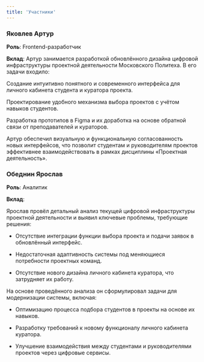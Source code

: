 ```yaml
---
title: 'Участники'
---
```


### Яковлев Артур

**Роль**: Frontend-разработчик

**Вклад**: Артур занимается разработкой обновлённого дизайна цифровой инфраструктуры проектной деятельности Московского Политеха. В его задачи входило:

Создание интуитивно понятного и современного интерфейса для личного кабинета студента и куратора проекта.

Проектирование удобного механизма выбора проектов с учётом навыков студентов.

Разработка прототипов в Figma и их доработка на основе обратной связи от преподавателей и кураторов.

Артур обеспечил визуальную и функциональную согласованность новых интерфейсов, что позволит студентам и руководителям проектов эффективнее взаимодействовать в рамках дисциплины «Проектная деятельность».

### Обеднин Ярослав

**Роль**: Аналитик

**Вклад**:

Ярослав провёл детальный анализ текущей цифровой инфраструктуры проектной деятельности и выявил ключевые проблемы, требующие решения:

- Отсутствие интеграции функции выбора проекта и подачи заявок в обновлённый интерфейс.

- Недостаточная адаптивность системы под меняющиеся потребности проектных команд.

- Отсутствие нового дизайна личного кабинета куратора, что затрудняет их работу.

На основе проведённого анализа он сформулировал задачи для модернизации системы, включая:

- Оптимизацию процесса подбора студентов в проекты на основе их навыков.

- Разработку требований к новому функционалу личного кабинета куратора.

- Улучшение взаимодействия между студентами и руководителями проектов через цифровые сервисы.
